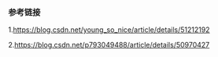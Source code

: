 ### 参考链接
1.https://blog.csdn.net/young_so_nice/article/details/51212192  

2.https://blog.csdn.net/p793049488/article/details/50970427 
